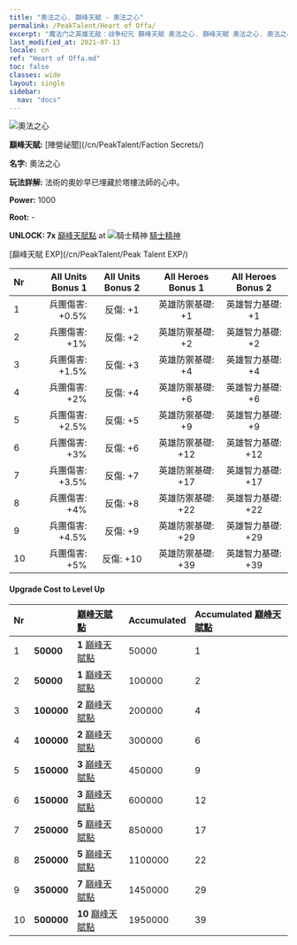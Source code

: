```yaml
---
title: "奧法之心. 巔峰天賦 - 奧法之心"
permalink: /PeakTalent/Heart of Offa/
excerpt: "魔法门之英雄无敌：战争纪元 巔峰天賦 奧法之心. 巔峰天賦 奧法之心. 奧法之心"
last_modified_at: 2021-07-13
locale: cn
ref: "Heart of Offa.md"
toc: false
classes: wide
layout: single
sidebar:
  nav: "docs"
---
```


  ![奧法之心](/images/pt/talent_3008.png)

  **巔峰天賦:** [陣營祕聞](/cn/PeakTalent/Faction Secrets/)

  **名字:** 奧法之心

  **玩法詳解:** 法術的奧妙早已埋藏於塔樓法師的心中。

  **Power:** 1000

  **Root:** -

  **UNLOCK: 7x** [巔峰天賦點](/cn/Items/con_934/) at ![騎士精神](/images/pt/talent_3006.png) [騎士精神](/cn/PeakTalent/Chivalry/)

  [巔峰天賦 EXP](/cn/PeakTalent/Peak Talent EXP/)

  | Nr | All Units Bonus 1 | All Units Bonus 2 | All Heroes Bonus 1 | All Heroes Bonus 2 |
  |:---|--------------:|:-------------:|:-------------:|:-------------:|
  | 1 | 兵團傷害: +0.5% | 反傷: +1 | 英雄防禦基礎: +1 | 英雄智力基礎: +1 |
  | 2 | 兵團傷害: +1% | 反傷: +2 | 英雄防禦基礎: +2 | 英雄智力基礎: +2 |
  | 3 | 兵團傷害: +1.5% | 反傷: +3 | 英雄防禦基礎: +4 | 英雄智力基礎: +4 |
  | 4 | 兵團傷害: +2% | 反傷: +4 | 英雄防禦基礎: +6 | 英雄智力基礎: +6 |
  | 5 | 兵團傷害: +2.5% | 反傷: +5 | 英雄防禦基礎: +9 | 英雄智力基礎: +9 |
  | 6 | 兵團傷害: +3% | 反傷: +6 | 英雄防禦基礎: +12 | 英雄智力基礎: +12 |
  | 7 | 兵團傷害: +3.5% | 反傷: +7 | 英雄防禦基礎: +17 | 英雄智力基礎: +17 |
  | 8 | 兵團傷害: +4% | 反傷: +8 | 英雄防禦基礎: +22 | 英雄智力基礎: +22 |
  | 9 | 兵團傷害: +4.5% | 反傷: +9 | 英雄防禦基礎: +29 | 英雄智力基礎: +29 |
  | 10 | 兵團傷害: +5% | 反傷: +10 | 英雄防禦基礎: +39 | 英雄智力基礎: +39 |


#### Upgrade Cost to Level Up

  | Nr | <i class="fas fa-coins"/> | [巔峰天賦點](/cn/Items/con_934/) | Accumulated <i class="fas fa-coins"/> | Accumulated [巔峰天賦點](/cn/Items/con_934/) |
  |:---|:--------------|:-------------|:-------------|:-------------|
  | 1 | **50000** | **1** [巔峰天賦點](/cn/Items/con_934/) | 50000 | 1 |
  | 2 | **50000** | **1** [巔峰天賦點](/cn/Items/con_934/) | 100000 | 2 |
  | 3 | **100000** | **2** [巔峰天賦點](/cn/Items/con_934/) | 200000 | 4 |
  | 4 | **100000** | **2** [巔峰天賦點](/cn/Items/con_934/) | 300000 | 6 |
  | 5 | **150000** | **3** [巔峰天賦點](/cn/Items/con_934/) | 450000 | 9 |
  | 6 | **150000** | **3** [巔峰天賦點](/cn/Items/con_934/) | 600000 | 12 |
  | 7 | **250000** | **5** [巔峰天賦點](/cn/Items/con_934/) | 850000 | 17 |
  | 8 | **250000** | **5** [巔峰天賦點](/cn/Items/con_934/) | 1100000 | 22 |
  | 9 | **350000** | **7** [巔峰天賦點](/cn/Items/con_934/) | 1450000 | 29 |
  | 10 | **500000** | **10** [巔峰天賦點](/cn/Items/con_934/) | 1950000 | 39 |
